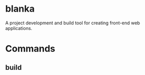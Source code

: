 # blanka

A project development and build tool for creating front-end web applications.

# Commands

## build


